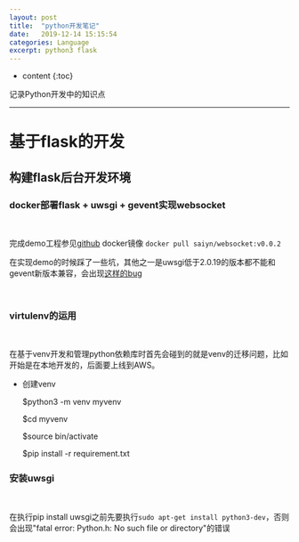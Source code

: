 ```yaml
---
layout: post
title:  "python开发笔记"
date:   2019-12-14 15:15:54
categories: Language
excerpt: python3 flask
---
```


* content
{:toc}

记录Python开发中的知识点

---

# 基于flask的开发

## 构建flask后台开发环境

### docker部署flask + uwsgi + gevent实现websocket

<br />

完成demo工程参见[github](https://github.com/saiyn/websocket-test)
docker镜像 `docker pull saiyn/websocket:v0.0.2`

在实现demo的时候踩了一些坑，其他之一是uwsgi低于2.0.19的版本都不能和gevent新版本兼容，会出现[这样的bug](https://github.com/unbit/uwsgi/issues/2144)

<br />


### virtulenv的运用

<br />

在基于venv开发和管理python依赖库时首先会碰到的就是venv的迁移问题，比如开始是在本地开发的，后面要上线到AWS。

* 创建venv

    $python3 -m venv myvenv
    
    $cd myvenv
    
    $source bin/activate
    
    $pip install -r requirement.txt


### 安装uwsgi

<br />

在执行pip install uwsgi之前先要执行`sudo apt-get install python3-dev`，否则会出现"fatal error: Python.h: No such file or directory"的错误





